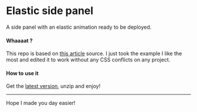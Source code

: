 
# Elastic side panel

A side panel with an elastic animation ready to be deployed.

#### Whaaaat ?

This repo is based on [this article](http://tympanus.net/codrops/2014/09/16/off-canvas-menu-effects/) source. I just took the example I like the most and edited it to work without any CSS conflicts on any project. 

#### How to use it

Get the [latest version](https://github.com/pirafrank/elastic-side-panel/archive/master.zip), unzip and enjoy!

---

Hope I made you day easier!
